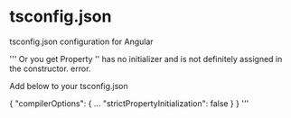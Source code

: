 # tsconfig.json
tsconfig.json configuration for Angular

'''
Or you get Property '' has no initializer and is not definitely assigned in the constructor. error.

Add below to your tsconfig.json

{
  "compilerOptions": {
    ...
    "strictPropertyInitialization": false
  }
}
'''
